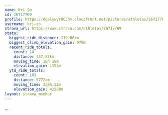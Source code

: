 ```yaml
---
name: Kri So
id: 26717769
profile: https://dgalywyr863hv.cloudfront.net/pictures/athletes/26717769/7761026/13/large.jpg
username: kri-so
strava_url: https://www.strava.com/athletes/26717769
stats:
  biggest_ride_distance: 119.06km
  biggest_climb_elevation_gain: 979m
  recent_ride_totals:
    count: 14
    distance: 437.82km
    moving_time: 18h 19m
    elevation_gain: 1198m
  ytd_ride_totals:
    count: 183
    distance: 5772km
    moving_time: 238h 22m
    elevation_gain: 42580m
layout: strava_member
--- 
```

...
